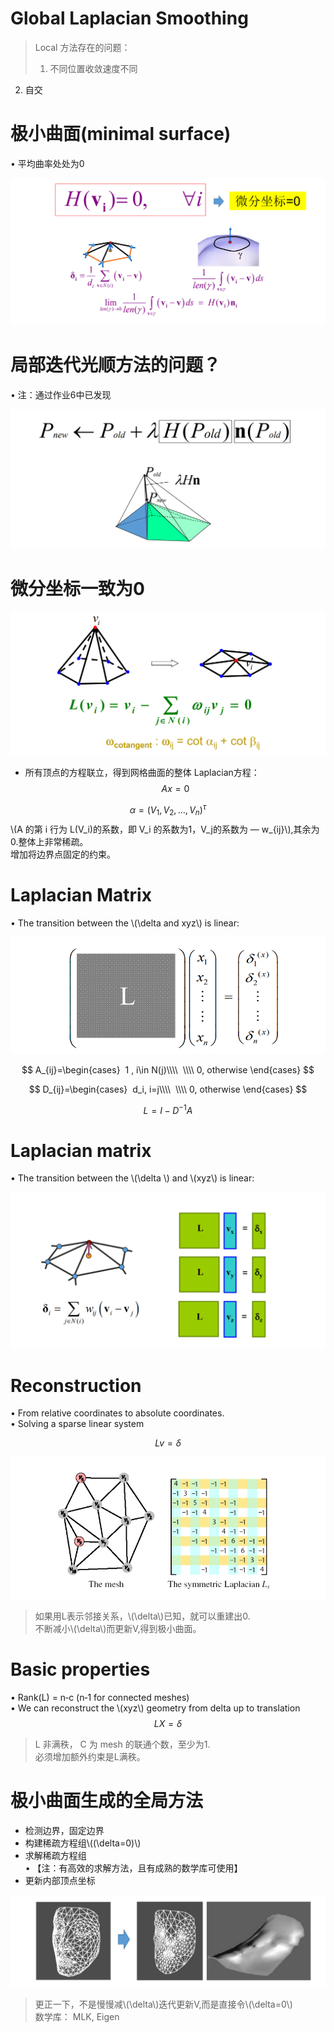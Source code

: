 # Global Laplacian Smoothing    

> Local 方法存在的问题：  
> 1. 不同位置收敛速度不同    
2. 自交    

# 极小曲面(minimal surface)    

• 平均曲率处处为0   

![](../assets/网格18.png)    


# 局部迭代光顺方法的问题？   


• 注：通过作业6中已发现    

![](../assets/网格19.png)    


# 微分坐标一致为0    

![](../assets/网格20.png)    

 - 所有顶点的方程联立，得到网格曲面的整体
Laplacian方程：
$$
Ax = 0
$$

> 
$$
\alpha=(V_1,V_2,\dots ,V_n)^\tau 
$$
\\(A 的第 i 行为 L(V_i)的系数，即 V_i 的系数为1，V_j的系数为 — w_{ij}\\),其余为0.整体上非常稀疏。     
增加将边界点固定的约束。

# Laplacian Matrix   

• The transition between the \\(\delta and xyz\\)  is linear:     

![](../assets/网格21.png)    

$$
A_{ij}=\begin{cases}
 1 ,     i\in N(j)\\\\
  \\\\
0, otherwise
\end{cases}
$$

$$
D_{ij}=\begin{cases}
 d_i,     i=j\\\\
  \\\\
0, otherwise
\end{cases}
$$

$$
L=I-D^{-1}A
$$


# Laplacian matrix    
• The transition between the \\(\delta \\) and \\(xyz\\) is linear:    

![](../assets/网格22.png)    


# Reconstruction    

• From relative coordinates to absolute coordinates.    
• Solving a sparse linear system     

$$
Lv=\delta
$$

![](../assets/网格23.png)    

> 如果用L表示邻接关系，\\(\delta\\)已知，就可以重建出0.   
不断减小\\(\delta\\)而更新V,得到极小曲面。    

# Basic properties    

• Rank(L) = n‐c (n‐1 for connected meshes)    
• We can reconstruct the \\(xyz\\) geometry from delta up 
to translation   
$$
LX=\delta
$$

> L 非满秩， C 为 mesh 的联通个数，至少为1.    
必须增加额外约束是L满秩。 

# 极小曲面生成的全局方法    

* 检测边界，固定边界    
* 构建稀疏方程组\\((\delta=0)\\)     
* 求解稀疏方程组     
• 【注：有高效的求解方法，且有成熟的数学库可使用】    
* 更新内部顶点坐标    

![](../assets/网格24.png)    

> 更正一下，不是慢慢减\\(\delta\\)迭代更新V,而是直接令\\(\delta=0\\)     
数学库： MLK, Eigen  
